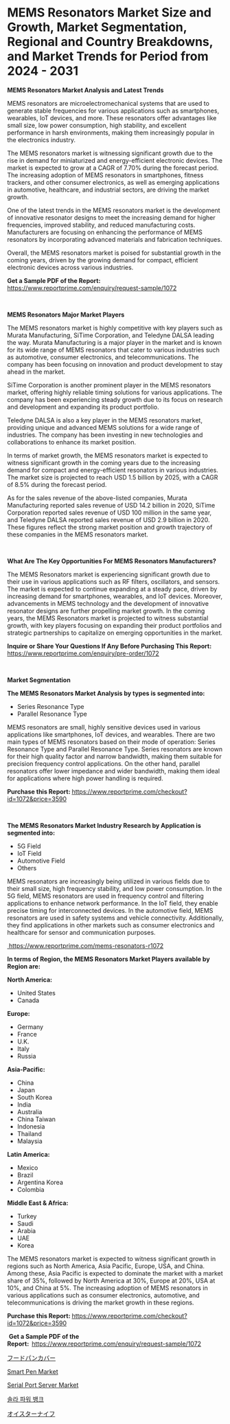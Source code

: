 <p><h1>MEMS Resonators Market Size and Growth, Market Segmentation, Regional and Country Breakdowns, and Market Trends for Period from 2024 -  2031</h1></p><p><strong>MEMS Resonators Market Analysis and Latest Trends</strong></p>
<p><p>MEMS resonators are microelectromechanical systems that are used to generate stable frequencies for various applications such as smartphones, wearables, IoT devices, and more. These resonators offer advantages like small size, low power consumption, high stability, and excellent performance in harsh environments, making them increasingly popular in the electronics industry.</p><p>The MEMS resonators market is witnessing significant growth due to the rise in demand for miniaturized and energy-efficient electronic devices. The market is expected to grow at a CAGR of 7.70% during the forecast period. The increasing adoption of MEMS resonators in smartphones, fitness trackers, and other consumer electronics, as well as emerging applications in automotive, healthcare, and industrial sectors, are driving the market growth.</p><p>One of the latest trends in the MEMS resonators market is the development of innovative resonator designs to meet the increasing demand for higher frequencies, improved stability, and reduced manufacturing costs. Manufacturers are focusing on enhancing the performance of MEMS resonators by incorporating advanced materials and fabrication techniques.</p><p>Overall, the MEMS resonators market is poised for substantial growth in the coming years, driven by the growing demand for compact, efficient electronic devices across various industries.</p></p>
<p><strong>Get a Sample PDF of the Report:&nbsp;</strong> <a href="https://www.reportprime.com/enquiry/request-sample/1072">https://www.reportprime.com/enquiry/request-sample/1072</a></p>
<p>&nbsp;</p>
<p><strong>MEMS Resonators Major Market Players</strong></p>
<p><p>The MEMS resonators market is highly competitive with key players such as Murata Manufacturing, SiTime Corporation, and Teledyne DALSA leading the way. Murata Manufacturing is a major player in the market and is known for its wide range of MEMS resonators that cater to various industries such as automotive, consumer electronics, and telecommunications. The company has been focusing on innovation and product development to stay ahead in the market.</p><p>SiTime Corporation is another prominent player in the MEMS resonators market, offering highly reliable timing solutions for various applications. The company has been experiencing steady growth due to its focus on research and development and expanding its product portfolio.</p><p>Teledyne DALSA is also a key player in the MEMS resonators market, providing unique and advanced MEMS solutions for a wide range of industries. The company has been investing in new technologies and collaborations to enhance its market position.</p><p>In terms of market growth, the MEMS resonators market is expected to witness significant growth in the coming years due to the increasing demand for compact and energy-efficient resonators in various industries. The market size is projected to reach USD 1.5 billion by 2025, with a CAGR of 8.5% during the forecast period.</p><p>As for the sales revenue of the above-listed companies, Murata Manufacturing reported sales revenue of USD 14.2 billion in 2020, SiTime Corporation reported sales revenue of USD 100 million in the same year, and Teledyne DALSA reported sales revenue of USD 2.9 billion in 2020. These figures reflect the strong market position and growth trajectory of these companies in the MEMS resonators market.</p></p>
<p>&nbsp;</p>
<p><strong>What Are The Key Opportunities For MEMS Resonators Manufacturers?</strong></p>
<p><p>The MEMS Resonators market is experiencing significant growth due to their use in various applications such as RF filters, oscillators, and sensors. The market is expected to continue expanding at a steady pace, driven by increasing demand for smartphones, wearables, and IoT devices. Moreover, advancements in MEMS technology and the development of innovative resonator designs are further propelling market growth. In the coming years, the MEMS Resonators market is projected to witness substantial growth, with key players focusing on expanding their product portfolios and strategic partnerships to capitalize on emerging opportunities in the market.</p></p>
<p><strong>Inquire or Share Your Questions If Any Before Purchasing This Report:</strong> <a href="https://www.reportprime.com/enquiry/pre-order/1072">https://www.reportprime.com/enquiry/pre-order/1072</a></p>
<p>&nbsp;</p>
<p><strong>Market Segmentation</strong></p>
<p><strong>The MEMS Resonators Market Analysis by types is segmented into:</strong></p>
<p><ul><li>Series Resonance Type</li><li>Parallel Resonance Type</li></ul></p>
<p><p>MEMS resonators are small, highly sensitive devices used in various applications like smartphones, IoT devices, and wearables. There are two main types of MEMS resonators based on their mode of operation: Series Resonance Type and Parallel Resonance Type. Series resonators are known for their high quality factor and narrow bandwidth, making them suitable for precision frequency control applications. On the other hand, parallel resonators offer lower impedance and wider bandwidth, making them ideal for applications where high power handling is required.</p></p>
<p><strong>Purchase this Report:&nbsp;</strong><a href="https://www.reportprime.com/checkout?id=1072&price=3590">https://www.reportprime.com/checkout?id=1072&price=3590</a></p>
<p>&nbsp;</p>
<p><strong>The MEMS Resonators Market Industry Research by Application is segmented into:</strong></p>
<p><ul><li>5G Field</li><li>IoT Field</li><li>Automotive Field</li><li>Others</li></ul></p>
<p><p>MEMS resonators are increasingly being utilized in various fields due to their small size, high frequency stability, and low power consumption. In the 5G field, MEMS resonators are used in frequency control and filtering applications to enhance network performance. In the IoT field, they enable precise timing for interconnected devices. In the automotive field, MEMS resonators are used in safety systems and vehicle connectivity. Additionally, they find applications in other markets such as consumer electronics and healthcare for sensor and communication purposes.</p></p>
<p><a href="https://www.reportprime.com/mems-resonators-r1072">&nbsp;https://www.reportprime.com/mems-resonators-r1072</a></p>
<p><strong>In terms of Region, the MEMS Resonators Market Players available by Region are:</strong></p>
<p>
    <p> <strong> North America: </strong>
        <ul>
            <li>United States</li>
            <li>Canada</li>
        </ul>
        </p> 
    <p> <strong> Europe: </strong>
        <ul>
            <li>Germany</li>
            <li>France</li>
            <li>U.K.</li>
            <li>Italy</li>
            <li>Russia</li>
        </ul>
        </p> 
    <p> <strong> Asia-Pacific: </strong>
        <ul>
            <li>China</li>
            <li>Japan</li>
            <li>South Korea</li>
            <li>India</li>
            <li>Australia</li>
            <li>China Taiwan</li>
            <li>Indonesia</li>
            <li>Thailand</li>
            <li>Malaysia</li>
        </ul>
        </p> 
    <p> <strong> Latin America: </strong>
        <ul>
            <li>Mexico</li>
            <li>Brazil</li>
            <li>Argentina Korea</li>
            <li>Colombia</li>
        </ul>
        </p> 
    <p> <strong> Middle East & Africa: </strong>
        <ul>
            <li>Turkey</li>
            <li>Saudi</li>
            <li>Arabia</li>
            <li>UAE</li>
            <li>Korea</li>
        </ul>
    </p>
    </p>
<p><p>The MEMS resonators market is expected to witness significant growth in regions such as North America, Asia Pacific, Europe, USA, and China. Among these, Asia Pacific is expected to dominate the market with a market share of 35%, followed by North America at 30%, Europe at 20%, USA at 10%, and China at 5%. The increasing adoption of MEMS resonators in various applications such as consumer electronics, automotive, and telecommunications is driving the market growth in these regions.</p></p>
<p><strong>Purchase this Report: </strong><a href="https://www.reportprime.com/checkout?id=1072&price=3590">https://www.reportprime.com/checkout?id=1072&price=3590</a></p>
<p>&nbsp;<strong>Get a Sample PDF of the Report:&nbsp;&nbsp;</strong><a href="https://www.reportprime.com/enquiry/request-sample/1072">https://www.reportprime.com/enquiry/request-sample/1072</a></p>
<p><strong></strong></p>
<p><p><a href="https://github.com/RudySimonis2023/Market-Research-Report-List-1/blob/main/530382970862.md">フードパンカバー</a></p><p><a href="https://github.com/AnnChovey2023/Market-Research-Report-List-1/blob/main/smart-pen-market.md">Smart Pen Market</a></p><p><a href="https://github.com/ZackaryHalvorson2023/Market-Research-Report-List-1/blob/main/serial-port-server-market.md">Serial Port Server Market</a></p><p><a href="https://github.com/JosefaRice/Market-Research-Report-List-1/blob/main/228891968366.md">솔라 파워 뱅크</a></p><p><a href="https://github.com/NikitaBruen/Market-Research-Report-List-1/blob/main/807890470863.md">オイスターナイフ</a></p></p>